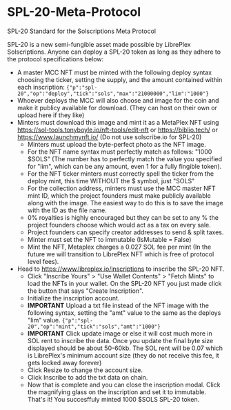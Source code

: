 # SPL-20-Meta-Protocol
SPL-20 Standard for the Solscriptions Meta Protocol

SPL-20 is a new semi-fungible asset made possible by LibrePlex Solscriptions. Anyone can deploy a SPL-20 token as long as they adhere to the protocol specifications below:

- A master MCC NFT must be minted with the following deploy syntax choosing the ticker, setting the supply, and the amount contained within each inscription: ```{"p":"spl-20","op":"deploy","tick":"sols","max":"21000000","lim":"1000"}```
- Whoever deploys the MCC will also choose and image for the coin and make it publicy available for download. (They can host on their own or upload here if they like)
- Minters must download this image and mint it as a MetaPlex NFT using https://sol-tools.tonyboyle.io/nft-tools/edit-nft or https://biblio.tech/ or https://www.launchmynft.io/ (Do not use solscribe.io for SPL-20)
   - Minters must upload the byte-perfect photo as the NFT image.
   - For the NFT name syntax must perfectly match as follows: "1000 $SOLS" (The number has to perfectly match the value you specified for "lim", which can be any amount, even 1 for a fully fingible token).
   - For the NFT ticker minters must correctly spell the ticker from the deploy mint, this time WITHOUT the $ symbol, just "SOLS"
   - For the collection address, minters must use the MCC master NFT mint ID, which the project founders must make publicly available along with the image. The easiest way to do this is to save the image with the ID as the file name.
   - 0% royalties is highly encouraged but they can be set to any % the project founders choose which would act as a tax on every sale. 
   - Project founders can specify creator addresses to send & split taxes.
   - Minter must set the NFT to immutable (IsMutable = False)
   - Mint the NFT, Metaplex charges a 0.027 SOL fee per mint (In the future we will transition to LibrePlex NFT which is free of protocol level fees).
- Head to https://www.libreplex.io/inscriptions to inscribe the SPL-20 NFT.
   - Click "Inscribe Yours" > "Use Wallet Contents" > "Fetch Mints" to load the NFTs in your wallet. On the SPL-20 NFT you just made click the button that says "Create Inscription".
   - Initialize the inscription account.
   - **IMPORTANT** Upload a txt file instead of the NFT image with the following syntax, setting the "amt" value to the same as the deploys "lim" value. ```{"p":"spl-20","op":"mint","tick":"sols","amt":"1000"}```
   - **IMPORTANT** Click update image or else it will cost much more in SOL rent to inscribe the data. Once you update the final byte size displayed should be about 50-60kb. The SOL rent will be 0.07 which is LibrePlex's minimum account size (they do not receive this fee, it     gets locked away forever)
   - Click Resize to change the account size.
   - Click Inscribe to add the txt data on chain.
   - Now that is complete and you can close the inscription modal. Click the magnifying glass on the inscription and set it to immutable. That's it! You succesffuly minted 1000 $SOLS SPL-20 token.
